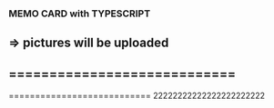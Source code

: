 ### MEMO CARD with TYPESCRIPT
=> pictures will be uploaded
----------------------------
============================
-----------------------
===========================
22222222222222222222222
